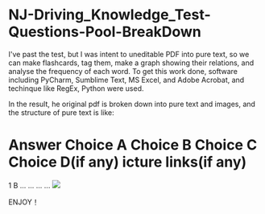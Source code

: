 # NJ-Driving_Knowledge_Test-Questions-Pool-BreakDown


I've past the test, but I was intent to uneditable PDF into pure text, so we can make flashcards, tag them, make a graph showing their relations, and analyse the frequency of each word. To get this work done, software including PyCharm, Sumblime Text, MS Excel, and Adobe Acrobat,  and techinque like RegEx, Python were used.


In the result, he original pdf is broken down into pure text and images, and the structure of pure text is like:

#         Answer       Choice A       Choice B       Choice C       Choice D(if any)       icture links(if any)
1           B             ...           ...            ...              ...                 <img src = "../pics/xxx.jpeg">


ENJOY！
